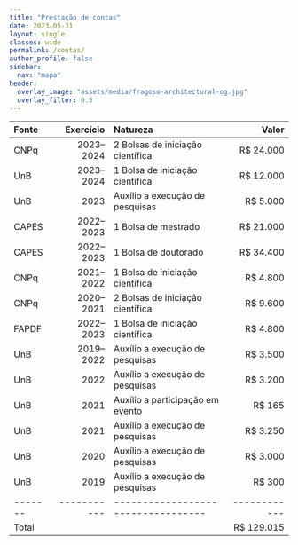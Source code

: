 ```yaml
---
title: "Prestação de contas"
date: 2023-05-31
layout: single
classes: wide
permalink: /contas/
author_profile: false
sidebar:
  nav: "mapa"
header:
  overlay_image: "assets/media/fragoso-architectural-og.jpg"
  overlay_filter: 0.5
---
```


| Fonte | Exercício | Natureza                         |      Valor |
|:------|----------:|:---------------------------------|-----------:|
| CNPq  | 2023–2024 | 2 Bolsas de iniciação científica |  R$ 24.000 |
| UnB   | 2023–2024 | 1 Bolsa de iniciação científica  |  R$ 12.000 |
| UnB   |      2023 | Auxílio a execução de pesquisas  |   R$ 5.000 |
| CAPES | 2022–2023 | 1 Bolsa de mestrado              |  R$ 21.000 |
| CAPES | 2022–2023 | 1 Bolsa de doutorado             |  R$ 34.400 |
| CNPq  | 2021–2022 | 1 Bolsa de iniciação científica  |   R$ 4.800 |
| CNPq  | 2020–2021 | 2 Bolsas de iniciação científica |   R$ 9.600 |
| FAPDF | 2022–2023 | 1 Bolsa de iniciação científica  |   R$ 4.800 |
| UnB   | 2019–2022 | Auxílio a execução de pesquisas  |   R$ 3.500 |
| UnB   |      2022 | Auxílio a execução de pesquisas  |   R$ 3.200 |
| UnB   |      2021 | Auxílio a participação em evento |     R$ 165 |
| UnB   |      2021 | Auxílio a execução de pesquisas  |   R$ 3.250 |
| UnB   |      2020 | Auxílio a execução de pesquisas  |   R$ 3.000 |
| UnB   |      2019 | Auxílio a execução de pesquisas  |     R$ 300 |
|-------|-----------|----------------------------------|------------|
| Total |           |                                  | R$ 129.015 |


